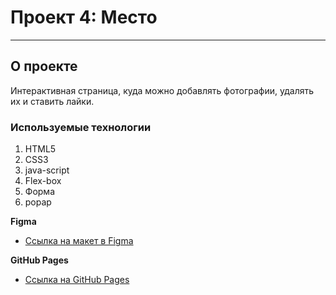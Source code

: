 # Проект 4: Место
--------------------------------------------------------------

## О проекте

Интерактивная страница, куда можно добавлять фотографии, удалять их и ставить лайки.

### Используемые технологии

1. HTML5
2. CSS3
3. java-script
4. Flex-box
5. Форма
6. popap

**Figma**

* [Ссылка на макет в Figma](https://www.figma.com/file/StZjf8HnoeLdiXS7dYrLAh/JavaScript.-Sprint-4)

**GitHub Pages**

* [Ссылка на GitHub Pages](https://petr-abakumow.github.io/mesto/.)

